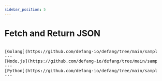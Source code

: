 ```yaml
---
sidebar_position: 5
---
```


# Fetch and Return JSON

<pre>

[Golang](https://github.com/defang-io/defang/tree/main/samples/golang/Fetch%20and%20Return%20JSON)
---
[Node.js](https://github.com/defang-io/defang/tree/main/samples/nodejs/Fetch%20and%20Return%20JSON)
---
[Python](https://github.com/defang-io/defang/tree/main/samples/python/Fetch%20and%20Return%20JSON)
---

<pre_>
